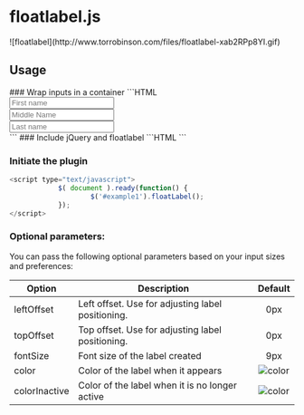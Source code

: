 <h1>floatlabel.js</h1>
![floatlabel](http://www.torrobinson.com/files/floatlabel-xab2RPp8YI.gif)

<h2>Usage</h2>
### Wrap inputs in a container
```HTML
 <div id="example1">
                <input type="text" id="fname" placeholder="First name"  />  <br/>
                <input type="text" id="mname" placeholder="Middle Name" />  <br/>
                <input type="text" id="lname" placeholder="Last name"   />  <br/>
 </div>
```
### Include jQuery and floatlabel
```HTML
  <!-- load jQuery -->
  <script src="http://code.jquery.com/jquery-2.1.0.min.js" /></script>
       
  <!-- load floatTable and its css -->
  <script src="floatlabel.jquery.js"></script>
  <link rel="stylesheet" type="text/css" href="floatlable.jquery.css">
```

### Initiate the plugin
```javascript
<script type="text/javascript">
            $( document ).ready(function() {
                    $('#example1').floatLabel();  
            });
</script>
```

### Optional parameters:
You can pass the following optional parameters based on your input sizes and preferences:

| Option        | Description                                       | Default |
|---------------|---------------------------------------------------|:---------:|
| leftOffset    | Left offset. Use for adjusting label positioning. | 0px     |
| topOffset     | Top offset. Use for adjusting label positioning.  | 0px     |
| fontSize      | Font size of the label created                    | 9px     |
| color         | Color of the label when it appears                |![color](http://www.torrobinson.com/files/image-sg1A2qEB2q.png)|
| colorInactive | Color of the label when it is no longer active    |![color](http://www.torrobinson.com/files/image-GBn5Rti5fw.png)|